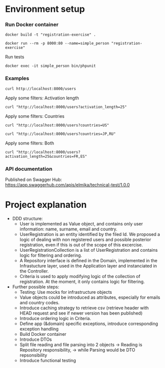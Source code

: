 # Environment setup

### Run Docker container

````
docker build -t "registration-exercise" .

docker run --rm -p 8000:80 --name=simple_person "registration-exercise"
```` 

Run tests

```` 
docker exec -it simple_person bin/phpunit
```` 

### Examples

````
curl http://localhost:8000/users
````
Apply some filters: Activation length
````
curl "http://localhost:8000/users?activation_length=25"
````

Apply some filters: Countries
````
curl "http://localhost:8000/users?countries=US"

curl "http://localhost:8000/users?countries=JP,RU"
````

Apply some filters: Both
````
curl "http://localhost:8000/users?activation_length=25&countries=FR,ES"
````



### API documentation

Published on Swagger Hub: https://app.swaggerhub.com/apis/elmika/technical-test/1.0.0



# Project explanation

- DDD structure:    
    - User is implemented as Value object, and contains only user information: name, surname, email and country.
    - UserRegistration is an entity identified by the filed Id. We proposed a logic of dealing with non registered users and possible posterior registration, even if this is out of the scope of this excercise.
    - UserRegistrationCollection is a list of UserRegistration and contains logic for filtering and ordering.
    - A Repository interface is defined in the Domain, implemented in the Infrastucture layer, used in the Application layer and instanciated in the Controller.
    - Criteria is used to apply modifying logic of the collection of registration. At the moment, it only contains logic for filtering.
- Further possible steps:
    - Testing: Use mocks for infrastructure objects
    - Value objects could be introduced as attributes, especially for emails and country codes.
    - Introduce caching strategy to retrieve csv (retrieve header with HEAD request and see if newer version has been published)
    - Introduce ordering logic in Criteria.
    - Define app (&domain) specific exceptions, introduce corresponding exception handling
    - Build Docker container
    - Introduce DTOs
    - Split file reading and file parsing into 2 objects 
        -> Reading is Repository responsibility, 
        -> while Parsing would be DTO repsonsibility
    - Introduce functional testing